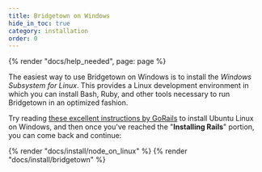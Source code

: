 ```yaml
---
title: Bridgetown on Windows
hide_in_toc: true
category: installation
order: 0
---
```


{% render "docs/help_needed", page: page %}

The easiest way to use Bridgetown on Windows is to install the _Windows Subsystem for Linux_. This provides a Linux development environment in which you can install Bash, Ruby, and other tools necessary to run Bridgetown in an optimized fashion.

Try reading [these excellent instructions by GoRails](https://gorails.com/setup/windows/10) to install Ubuntu Linux on Windows, and then once you've reached the "**Installing Rails**" portion, you can come back and continue:

{% render "docs/install/node_on_linux" %}
{% render "docs/install/bridgetown" %}
